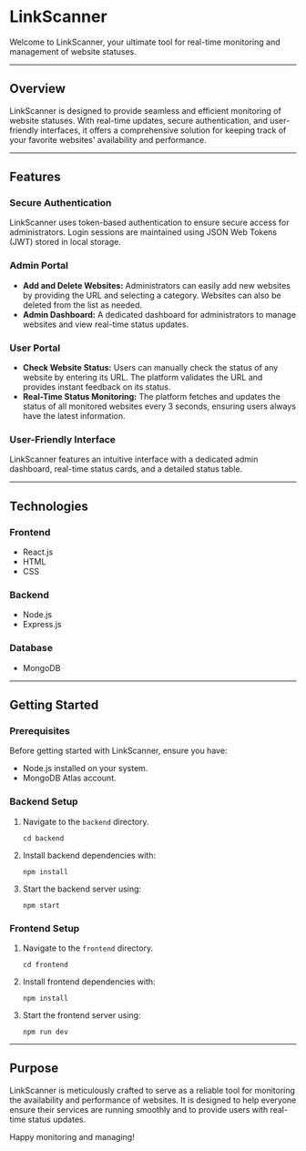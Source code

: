 # LinkScanner

Welcome to LinkScanner, your ultimate tool for real-time monitoring and management of website statuses.

---

## Overview
LinkScanner is designed to provide seamless and efficient monitoring of website statuses. With real-time updates, secure authentication, and user-friendly interfaces, it offers a comprehensive solution for keeping track of your favorite websites' availability and performance.

---

## Features
### Secure Authentication
LinkScanner uses token-based authentication to ensure secure access for administrators. Login sessions are maintained using JSON Web Tokens (JWT) stored in local storage.

### Admin Portal
- **Add and Delete Websites:** Administrators can easily add new websites by providing the URL and selecting a category. Websites can also be deleted from the list as needed.
- **Admin Dashboard:** A dedicated dashboard for administrators to manage websites and view real-time status updates.

### User Portal
- **Check Website Status:** Users can manually check the status of any website by entering its URL. The platform validates the URL and provides instant feedback on its status.
- **Real-Time Status Monitoring:** The platform fetches and updates the status of all monitored websites every 3 seconds, ensuring users always have the latest information.

### User-Friendly Interface
LinkScanner features an intuitive interface with a dedicated admin dashboard, real-time status cards, and a detailed status table.

---

## Technologies
### Frontend
- React.js
- HTML
- CSS

### Backend
- Node.js
- Express.js

### Database
- MongoDB

---

## Getting Started
### Prerequisites
Before getting started with LinkScanner, ensure you have:
- Node.js installed on your system.
- MongoDB Atlas account.

### Backend Setup
1. Navigate to the `backend` directory.
    ```
    cd backend
    ```
2. Install backend dependencies with:
    ```
    npm install
    ```
3. Start the backend server using:
    ```
    npm start
    ```

### Frontend Setup
1. Navigate to the `frontend` directory.
    ```
    cd frontend
    ```
2. Install frontend dependencies with:
    ```
    npm install
    ```
3. Start the frontend server using:
    ```
    npm run dev
    ```

---

## Purpose
LinkScanner is meticulously crafted to serve as a reliable tool for monitoring the availability and performance of websites. It is designed to help everyone ensure their services are running smoothly and to provide users with real-time status updates.

Happy monitoring and managing! 
